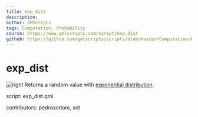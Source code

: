 ```yaml
---
title: exp_dist
description: 
author: GMScripts
tags: Computation, Probability
source: https://www.gmlscripts.com/script/exp_dist
github: https://github.com/gmlscripts/scripts/blob/master/Computation/Probability/exp_dist.gml
---
```


exp_dist
========

![right](/images/exp_dist.png "exp_dist()")
Returns a random value with [exponential distribution].

script: exp_dist.gml

contributors: pedrosoriom, xot

[exponential distribution]: http://en.wikipedia.org/wiki/Exponential_distribution
